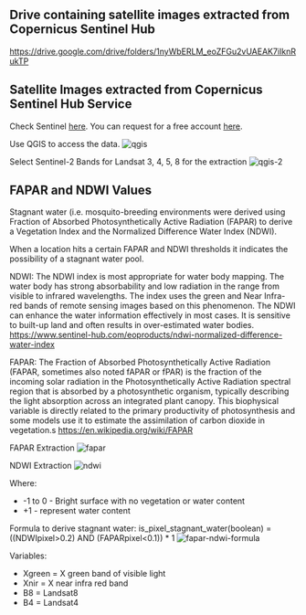 

## Drive containing satellite images extracted from Copernicus Sentinel Hub

https://drive.google.com/drive/folders/1nyWbERLM_eoZFGu2vUAEAK7iIknRukTP

## Satellite Images extracted from Copernicus Sentinel Hub Service

Check Sentinel [here](https://sentinel.esa.int/web/sentinel/sentinel-data-access). You can request for a free account [here](https://scihub.copernicus.eu/).  

Use QGIS to access the data. 
![qgis](https://github.com/aedesproject/nasa_hack/blob/master/satellite/images/qgis-extract.png)

Select Sentinel-2 Bands for Landsat 3, 4, 5, 8 for the extraction
![qgis-2](https://github.com/aedesproject/nasa_hack/blob/master/satellite/images/qgis-extract-2.png)

## FAPAR and NDWI Values

Stagnant water (i.e. mosquito-breeding environments were derived using Fraction of Absorbed Photosynthetically Active Radiation (FAPAR) to derive a Vegetation Index and the Normalized Difference Water Index (NDWI).

When a location hits a certain FAPAR and NDWI thresholds it indicates the possibility of a stagnant water pool. 

NDWI:
The NDWI index is most appropriate for water body mapping. The water body has strong absorbability and low radiation in the range from visible to infrared wavelengths. The index uses the green and Near Infra-red bands of remote sensing images based on this phenomenon. The NDWI can enhance the water information effectively in most cases. It is sensitive to built-up land and often results in over-estimated water bodies.
https://www.sentinel-hub.com/eoproducts/ndwi-normalized-difference-water-index

FAPAR:
The Fraction of Absorbed Photosynthetically Active Radiation (FAPAR, sometimes also noted fAPAR or fPAR) is the fraction of the incoming solar radiation in the Photosynthetically Active Radiation spectral region that is absorbed by a photosynthetic organism, typically describing the light absorption across an integrated plant canopy. This biophysical variable is directly related to the primary productivity of photosynthesis and some models use it to estimate the assimilation of carbon dioxide in vegetation.s
https://en.wikipedia.org/wiki/FAPAR

FAPAR Extraction
![fapar](https://github.com/aedesproject/nasa_hack/blob/master/satellite/images/fapar.png)

NDWI Extraction
![ndwi](https://github.com/aedesproject/nasa_hack/blob/master/satellite/images/ndwi.png)

Where:
* -1 to 0 - Bright surface with no vegetation or water content
* +1 - represent water content

Formula to derive stagnant water:
is_pixel_stagnant_water(boolean) = ((NDWIpixel>0.2) AND (FAPARpixel<0.1)) * 1
![fapar-ndwi-formula](https://github.com/aedesproject/nasa_hack/blob/master/satellite/images/fapar-ndwi-formula.png)

Variables: 
* Xgreen = X green band of visible light
* Xnir = X near infra red band
* B8 = Landsat8
* B4 = Landsat4

